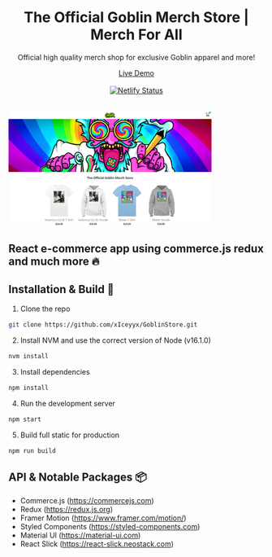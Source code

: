 <div align="center">
  <h1>The Official Goblin Merch Store | Merch For All</h1>
  <p>Official high quality merch shop for exclusive Goblin apparel and more!</p>
  <a href="https://vibrant-haibt-14a9d6.netlify.app/" target="_blank">Live Demo</a>
</div>
<br/>
<div align="center">
  <a href="https://app.netlify.com/sites/vibrant-haibt-14a9d6/deploys" target="_blank">
    <img src="https://api.netlify.com/api/v1/badges/0546cb39-104b-4b92-a8cf-08c6c6622fa8/deploy-status" alt="Netlify Status"/>
  </a>
</div>
<br/>
  
![demo](https://raw.githubusercontent.com/xIceyyx/GoblinStore/master/public/demo.png)

## React e-commerce app using commerce.js redux and much more 🔥

## Installation & Build 🔨

1. Clone the repo

```sh
git clone https://github.com/xIceyyx/GoblinStore.git
```

2. Install NVM and use the correct version of Node (v16.1.0)

```sh
nvm install
```

3. Install dependencies

```sh
npm install
```

4. Run the development server

```sh
npm start
```

5. Build full static for production

```sh
npm run build
```

## API & Notable Packages 📦

- Commerce.js (https://commercejs.com)
- Redux (https://redux.js.org)
- Framer Motion (https://www.framer.com/motion/)
- Styled Components (https://styled-components.com)
- Material UI (https://material-ui.com)
- React Slick (https://react-slick.neostack.com)

